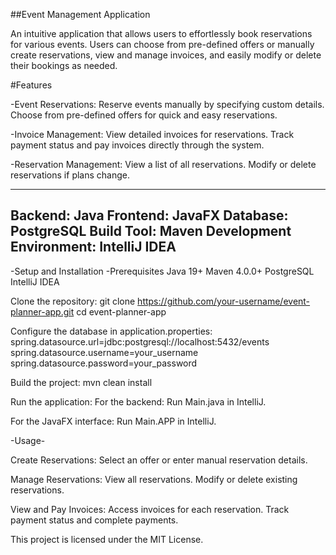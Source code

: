 ##Event Management Application

An intuitive application that allows users to effortlessly book reservations for various events. Users can choose from pre-defined offers or manually create reservations, view and manage invoices, and easily modify or delete their bookings as needed.

#Features

-Event Reservations:
 Reserve events manually by specifying custom details.
 Choose from pre-defined offers for quick and easy reservations.
 
-Invoice Management:
 View detailed invoices for reservations.
 Track payment status and pay invoices directly through the system.
 
-Reservation Management:
 View a list of all reservations.
 Modify or delete reservations if plans change.
 
------------------------
Backend: Java
Frontend: JavaFX
Database: PostgreSQL
Build Tool: Maven
Development Environment: IntelliJ IDEA
------------------------

-Setup and Installation
-Prerequisites
Java 19+
Maven 4.0.0+
PostgreSQL
IntelliJ IDEA


Clone the repository:
git clone https://github.com/your-username/event-planner-app.git
cd event-planner-app

Configure the database in application.properties:
spring.datasource.url=jdbc:postgresql://localhost:5432/events
spring.datasource.username=your_username
spring.datasource.password=your_password

Build the project:
mvn clean install

Run the application:
For the backend:
Run Main.java in IntelliJ.

For the JavaFX interface:
Run Main.APP in IntelliJ.

-Usage-

Create Reservations:
Select an offer or enter manual reservation details.

Manage Reservations:
View all reservations.
Modify or delete existing reservations.

View and Pay Invoices:
Access invoices for each reservation.
Track payment status and complete payments.

This project is licensed under the MIT License.
